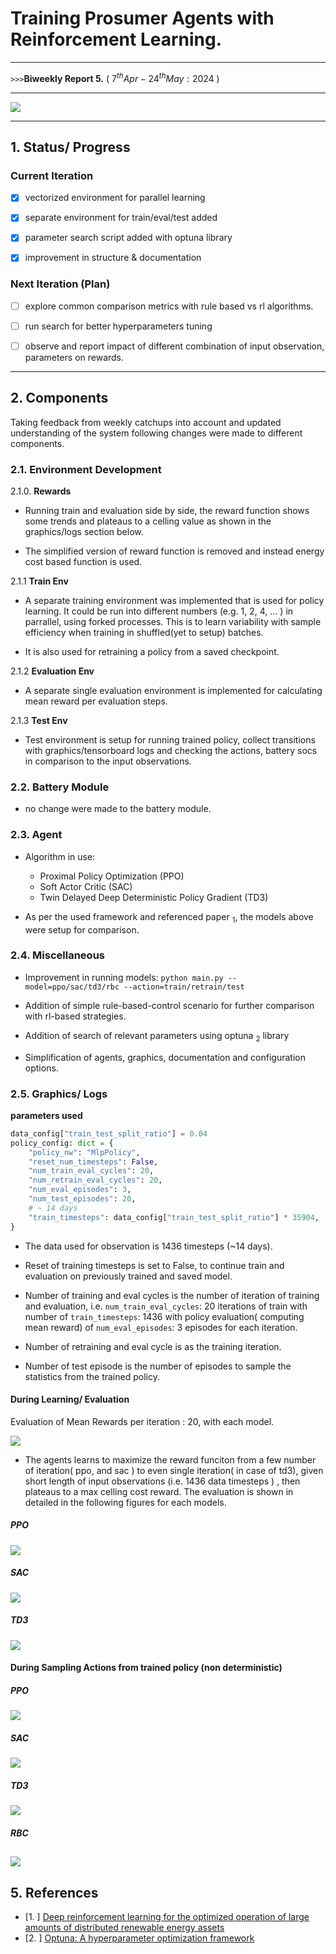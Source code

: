 # Training Prosumer Agents with Reinforcement Learning.

***

`>>>`**Biweekly Report 5.** ( $7^{th} Apr - 24^{th} May : 2024$ )

***

![](./imgs/Contents.png)

***

## 1. Status/ Progress

### Current Iteration

- [x] vectorized environment for parallel learning

- [x] separate environment for train/eval/test added

- [x] parameter search script added with optuna library

- [x] improvement in structure & documentation

### Next Iteration (Plan)

- [ ] explore common comparison metrics with rule based vs rl algorithms.

- [ ] run search for better hyperparameters tuning

- [ ] observe and report impact of different combination of input observation, parameters on rewards.

---

## 2. Components

Taking feedback from weekly catchups into account and updated understanding of the system following changes were made to different components.

### 2.1. Environment Development

2.1.0. **Rewards**

- Running train and evaluation side by side, the reward function shows some trends and plateaus to a celling value as shown in the graphics/logs section below.

- The simplified version of reward function is removed and instead energy cost based function is used.

2.1.1 **Train Env**

- A separate training environment was implemented that  is used for policy learning. It could be run into different numbers (e.g. 1, 2, 4, ... ) in parrallel, using forked processes. This is to learn variability with sample efficiency when training in shuffled(yet to setup) batches.

- It is also used for retraining a policy from a saved checkpoint.

2.1.2 **Evaluation Env**

- A separate single evaluation environment is implemented for calculating mean reward per evaluation steps.

2.1.3 **Test Env**

- Test environment is setup for running trained policy, collect transitions with graphics/tensorboard logs and checking the actions, battery socs in comparison to the input observations.

### 2.2. Battery Module

- no change were made to the battery module.

### 2.3. Agent

- Algorithm in use:

  - Proximal Policy Optimization (PPO)
  - Soft Actor Critic (SAC)
  - Twin Delayed Deep Deterministic Policy Gradient (TD3)

- As per the used framework and referenced paper $_{1}$, the models above were setup for comparison.

### 2.4. Miscellaneous

- Improvement in running models: `python main.py --model=ppo/sac/td3/rbc --action=train/retrain/test`

- Addition of simple rule-based-control scenario for further comparison with rl-based strategies.

- Addition of search of relevant parameters using optuna $_{2}$ library

- Simplification of agents, graphics, documentation and configuration options.

### 2.5. Graphics/ Logs

**parameters used**

```python
data_config["train_test_split_ratio"] = 0.04
policy_config: dict = {
    "policy_nw": "MlpPolicy",
    "reset_num_timesteps": False,
    "num_train_eval_cycles": 20,
    "num_retrain_eval_cycles": 20,
    "num_eval_episodes": 3,
    "num_test_episodes": 20,
    # ~ 14 days
    "train_timesteps": data_config["train_test_split_ratio"] * 35904,     "retrain_timesteps": 1500,
}
```

- The data used for observation is 1436 timesteps (~14 days).

- Reset of training timesteps is set to False, to continue train and evaluation on previously trained and saved model.

- Number of training and eval cycles is the number of iteration of training and evaluation, i.e. `num_train_eval_cycles`: 20 iterations of train with number of `train_timesteps`: 1436  with policy evaluation( computing mean reward)  of  `num_eval_episodes`: 3  episodes for each iteration.

- Number of retraining and eval cycle is as the training iteration.

- Number of test episode is the number of episodes to sample  the statistics from the trained policy.

#### During Learning/ Evaluation

Evaluation of Mean Rewards per iteration : 20, with each model.

![](./imgs/mean_episode_rewards.png)



- The agents learns to maximize the reward funciton from a few number of iteration( ppo, and sac ) to even single iteration( in case of td3), given short length of input observations (i.e. 1436 data timesteps ) , then plateaus to a max celling cost reward. The evaluation is shown in detailed in the following figures for each models.



##### PPO

![](./imgs/ppo_train_evaluate_policy.png)

##### SAC

![](./imgs/sac_train_evaluate_policy.png)

##### TD3

![](./imgs/td3_train_evaluate_policy.png)

#### During Sampling Actions from trained policy (non deterministic)

##### PPO

![](./imgs/observation_relative_rewards_ppo.png)

##### SAC

![](./imgs/observation_relative_rewards_sac.png)

##### TD3

![](./imgs/observation_relative_rewards_td3.png)

##### RBC

![](./imgs/rb_graphics.png)
---

## 5. References

- [1. ] [Deep reinforcement learning for the optimized operation of large amounts of distributed renewable energy assets](https://www.sciencedirect.com/science/article/pii/S2666546822000611)
- [2. ] [Optuna: A hyperparameter optimization framework ](https://github.com/optuna/optuna)
